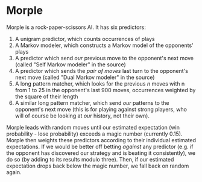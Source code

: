 Morple
======

Morple is a rock-paper-scissors AI. It has six predictors:

1. A unigram predictor, which counts occurrences of plays
2. A Markov modeler, which constructs a Markov model of the opponents' plays
3. A predictor which send _our_ previous move to the opponent's next move (called "Self Markov modeler" in the source)
4. A predictor which sends the _pair of moves_ last turn to the opponent's next move (called "Dual Markov modeler" in the source)
5. A long pattern matcher, which looks for the previous _n_ moves with n from 1 to 25 in the opponent's last 900 moves, occurrences weighted by the square of their length
6. A similar long pattern matcher, which send _our_ patterns to the opponent's next move (this is for playing against strong players, who will of course be looking at _our_ history, not their own).

Morple leads with random moves until our estimated expectation (win probability - lose probability) exceeds a magic number (currently 0.15). Morple then weights these predictors according to their individual estimated expectations. If we would be better off betting _against_ any predictor (e.g. if the opponent has discovered our strategy and is beating it consistently), we do so (by adding to its results modulo three). Then, if our estimated expectation drops back below the magic number, we fall back on random again.
